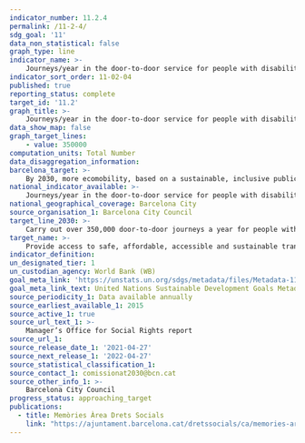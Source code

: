 ```yaml
---
indicator_number: 11.2.4
permalink: /11-2-4/
sdg_goal: '11'
data_non_statistical: false
graph_type: line
indicator_name: >-
    Journeys/year in the door-to-door service for people with disabilities
indicator_sort_order: 11-02-04
published: true
reporting_status: complete
target_id: '11.2'
graph_title: >-
    Journeys/year in the door-to-door service for people with disabilities
data_show_map: false
graph_target_lines:
    - value: 350000
computation_units: Total Number
data_disaggregation_information: 
barcelona_target: >-
    By 2030, more ecomobility, based on a sustainable, inclusive public transport system of the highest quality
national_indicator_available: >-
    Journeys/year in the door-to-door service for people with disabilities
national_geographical_coverage: Barcelona City
source_organisation_1: Barcelona City Council
target_line_2030: >-
    Carry out over 350,000 door-to-door journeys a year for people with disabilities
target_name: >-
    Provide access to safe, affordable, accessible and sustainable transport systems for all, improving road safety, notably by expanding public transport, with special attention to the needs of those in vulnerable situations, women, children, persons with disabilities and older persons
indicator_definition:
un_designated_tier: 1
un_custodian_agency: World Bank (WB)
goal_meta_link: 'https://unstats.un.org/sdgs/metadata/files/Metadata-11-02-01.pdf'
goal_meta_link_text: United Nations Sustainable Development Goals Metadata (pdf 894kB)
source_periodicity_1: Data available annually
source_earliest_available_1: 2015
source_active_1: true
source_url_text_1: >-
    Manager’s Office for Social Rights report
source_url_1: 
source_release_date_1: '2021-04-27'
source_next_release_1: '2022-04-27'
source_statistical_classification_1: 
source_contact_1: comissionat2030@bcn.cat
source_other_info_1: >-
    Barcelona City Council
progress_status: approaching_target
publications:
  - title: Memòries Àrea Drets Socials
    link: "https://ajuntament.barcelona.cat/dretssocials/ca/memories-area"
---
```

